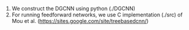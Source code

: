 1. We construct the DGCNN using python (./DGCNN)
2. For running feedforward networks, we use C implementation (./src) of Mou et al. (https://sites.google.com/site/treebasedcnn/)
